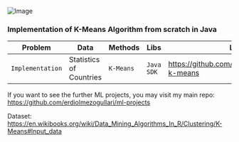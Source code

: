 ![Image](https://www.mathworks.com/matlabcentral/mlc-downloads/downloads/submissions/19344/versions/1/screenshot.jpg)

### Implementation of K-Means Algorithm from scratch in Java

|__Problem__|__Data__|__Methods__|__Libs__|__Link__|
|-|-|-|-|-|
|`Implementation`|Statistics of Countries|`K-Means`|`Java SDK`| https://github.com/erdiolmezogullari/ml-k-means|

If you want to see the further ML projects, you may visit my main repo: https://github.com/erdiolmezogullari/ml-projects

Dataset: https://en.wikibooks.org/wiki/Data_Mining_Algorithms_In_R/Clustering/K-Means#Input_data
